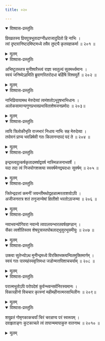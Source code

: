 ```yaml
---
title: ०२०

---
```

<div class="audioEmbed"  caption="सीतालक्ष्मी-वाचनम्" src="https://archive.org/download/nArAyaNIyam-shlokawise-audio/020/020_01.mp3"></div>
<details open><summary>विश्वास-प्रस्तुतिः</summary>

प्रियव्रतस्य प्रियपुत्रभूतादाग्नीध्रराजादुदितो हि नाभिः ।  
त्वां दृष्टवानिष्टदमिष्टमध्ये तवैव तुष्ट्यै कृतयज्ञकर्मा ॥ २०१ ॥
</details>
<details><summary>मूलम्</summary>

प्रियव्रतस्य प्रियपुत्रभूतादाग्नीध्रराजादुदितो हि नाभिः ।  
त्वां दृष्टवानिष्टदमिष्टमध्ये तवैव तुष्ट्यै कृतयज्ञकर्मा ॥ २०१ ॥
</details>



<div class="audioEmbed"  caption="सीतालक्ष्मी-वाचनम्" src="https://archive.org/download/nArAyaNIyam-shlokawise-audio/020/020_02.mp3"></div>
<details open><summary>विश्वास-प्रस्तुतिः</summary>

अभिष्टुतस्तत्र मुनीश्वरैस्त्वं राज्ञा स्वतुल्यं सुतमर्थ्यमानः ।  
स्वयं जनिष्येऽहमिति ब्रुवाणस्तिरोदधा बर्हिषि विश्वमूर्ते ॥ २०२ ॥
</details>
<details><summary>मूलम्</summary>

अभिष्टुतस्तत्र मुनीश्वरैस्त्वं राज्ञा स्वतुल्यं सुतमर्थ्यमानः ।  
स्वयं जनिष्येऽहमिति ब्रुवाणस्तिरोदधा बर्हिषि विश्वमूर्ते ॥ २०२ ॥
</details>



<div class="audioEmbed"  caption="सीतालक्ष्मी-वाचनम्" src="https://archive.org/download/nArAyaNIyam-shlokawise-audio/020/020_03.mp3"></div>
<details open><summary>विश्वास-प्रस्तुतिः</summary>

नाभिप्रियायामथ मेरुदेव्यां त्वमंशतोऽभूरृषभाभिधानः ।  
अलोकसामान्यगुणप्रभावप्रभाविताशेषजनप्रमोदः ॥ २०३॥
</details>
<details><summary>मूलम्</summary>

नाभिप्रियायामथ मेरुदेव्यां त्वमंशतोऽभूरृषभाभिधानः ।  
अलोकसामान्यगुणप्रभावप्रभाविताशेषजनप्रमोदः ॥ २०३॥
</details>



<div class="audioEmbed"  caption="सीतालक्ष्मी-वाचनम्" src="https://archive.org/download/nArAyaNIyam-shlokawise-audio/020/020_04.mp3"></div>
<details open><summary>विश्वास-प्रस्तुतिः</summary>

त्वयि त्रिलोकीभृति राज्य्भारं निधाय नाभिः सह मेरुदेव्या ।  
तपोवनं प्राप्य भवन्निषेवी गतः किलानन्दपदं पदं ते ॥ २०४ ॥
</details>
<details><summary>मूलम्</summary>

त्वयि त्रिलोकीभृति राज्य्भारं निधाय नाभिः सह मेरुदेव्या ।  
तपोवनं प्राप्य भवन्निषेवी गतः किलानन्दपदं पदं ते ॥ २०४ ॥
</details>



<div class="audioEmbed"  caption="सीतालक्ष्मी-वाचनम्" src="https://archive.org/download/nArAyaNIyam-shlokawise-audio/020/020_05.mp3"></div>
<details open><summary>विश्वास-प्रस्तुतिः</summary>

इन्द्रस्त्वदुत्कर्षकृतादमर्षाद्ववर्ष नास्मिन्नजनाभवर्षे ।  
यदा तदा त्वं निजयोगशक्त्या स्ववर्षमेनद्व्यदधाः सुवर्षम् ॥ २०५ ॥
</details>
<details><summary>मूलम्</summary>

इन्द्रस्त्वदुत्कर्षकृतादमर्षाद्ववर्ष नास्मिन्नजनाभवर्षे ।  
यदा तदा त्वं निजयोगशक्त्या स्ववर्षमेनद्व्यदधाः सुवर्षम् ॥ २०५ ॥
</details>



<div class="audioEmbed"  caption="सीतालक्ष्मी-वाचनम्" src="https://archive.org/download/nArAyaNIyam-shlokawise-audio/020/020_06.mp3"></div>
<details open><summary>विश्वास-प्रस्तुतिः</summary>

जितेन्द्रदत्तां कमनीं जयन्तीमथोद्वहन्नात्मरताशयोऽपि ।  
अजीजनत्तत्र शतं तनूजान्येषां क्षितीशो भरतोऽग्रजन्मा ॥ २०६ ॥
</details>
<details><summary>मूलम्</summary>

जितेन्द्रदत्तां कमनीं जयन्तीमथोद्वहन्नात्मरताशयोऽपि ।  
अजीजनत्तत्र शतं तनूजान्येषां क्षितीशो भरतोऽग्रजन्मा ॥ २०६ ॥
</details>



<div class="audioEmbed"  caption="सीतालक्ष्मी-वाचनम्" src="https://archive.org/download/nArAyaNIyam-shlokawise-audio/020/020_07.mp3"></div>
<details open><summary>विश्वास-प्रस्तुतिः</summary>

नवाभवन्योगिवरा नवान्ये त्वपालयन्भारतवर्षखण्डान् ।  
सैका त्वशीतिस्तव शेषपुत्रास्तपोबलाद्भूसुरभूयमीयुः ॥ २०७ ॥
</details>
<details><summary>मूलम्</summary>

नवाभवन्योगिवरा नवान्ये त्वपालयन्भारतवर्षखण्डान् ।  
सैका त्वशीतिस्तव शेषपुत्रास्तपोबलाद्भूसुरभूयमीयुः ॥ २०७ ॥
</details>



<div class="audioEmbed"  caption="सीतालक्ष्मी-वाचनम्" src="https://archive.org/download/nArAyaNIyam-shlokawise-audio/020/020_08.mp3"></div>
<details open><summary>विश्वास-प्रस्तुतिः</summary>

उक्त्वा सुतेभ्योऽथ मुनीन्द्रमध्ये विरक्तिभक्त्यन्वितमुक्तिमार्गम् ।  
स्वयं गतः पारमहंस्यवृत्तिमधा जडोन्मत्तपिशाचचर्याम् ॥ २०८ ॥
</details>
<details><summary>मूलम्</summary>

उक्त्वा सुतेभ्योऽथ मुनीन्द्रमध्ये विरक्तिभक्त्यन्वितमुक्तिमार्गम् ।  
स्वयं गतः पारमहंस्यवृत्तिमधा जडोन्मत्तपिशाचचर्याम् ॥ २०८ ॥
</details>



<div class="audioEmbed"  caption="सीतालक्ष्मी-वाचनम्" src="https://archive.org/download/nArAyaNIyam-shlokawise-audio/020/020_09.mp3"></div>
<details open><summary>विश्वास-प्रस्तुतिः</summary>

परात्मभूतोऽपि परोपदेशं कुर्वन्भवन्सर्वनिरस्यमानः ।  
विकारहीनो विचचार कृत्स्नां महीमहीनात्मरसाभिलीनः ॥ २०९॥
</details>
<details><summary>मूलम्</summary>

परात्मभूतोऽपि परोपदेशं कुर्वन्भवन्सर्वनिरस्यमानः ।  
विकारहीनो विचचार कृत्स्नां महीमहीनात्मरसाभिलीनः ॥ २०९॥
</details>



<div class="audioEmbed"  caption="सीतालक्ष्मी-वाचनम्" src="https://archive.org/download/nArAyaNIyam-shlokawise-audio/020/020_10.mp3"></div>
<details open><summary>विश्वास-प्रस्तुतिः</summary>

शयुव्रतं गोमृगकाकचर्यां चिरं चरन्नाप्य परं स्वरूपम् ।  
दवाहृताङ्गः कुटकाचले त्वं तापान्ममापाकुरु वातनाथ ॥ २०१० ॥
</details>
<details><summary>मूलम्</summary>

शयुव्रतं गोमृगकाकचर्यां चिरं चरन्नाप्य परं स्वरूपम् ।  
दवाहृताङ्गः कुटकाचले त्वं तापान्ममापाकुरु वातनाथ ॥ २०१० ॥
</details>

